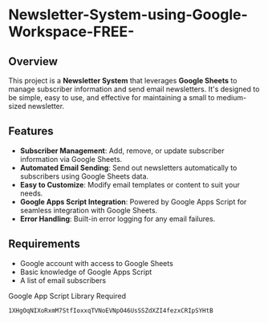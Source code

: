 # Newsletter-System-using-Google-Workspace-FREE-

## Overview
This project is a **Newsletter System** that leverages **Google Sheets** to manage subscriber information and send email newsletters. It's designed to be simple, easy to use, and effective for maintaining a small to medium-sized newsletter.

## Features
- **Subscriber Management**: Add, remove, or update subscriber information via Google Sheets.
- **Automated Email Sending**: Send out newsletters automatically to subscribers using Google Sheets data.
- **Easy to Customize**: Modify email templates or content to suit your needs.
- **Google Apps Script Integration**: Powered by Google Apps Script for seamless integration with Google Sheets.
- **Error Handling**: Built-in error logging for any email failures.

## Requirements
- Google account with access to Google Sheets
- Basic knowledge of Google Apps Script
- A list of email subscribers

Google App Script Library Required
```bash
1XHgOqNIXoRxmM7StfIoxxqTVNoEVNpO46UsSSZdXZI4fezxCRIpSYHtB
